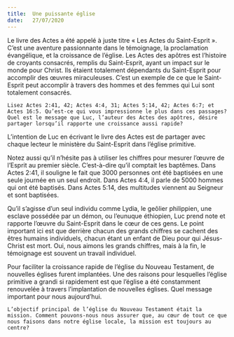 ```yaml
---
title:  Une puissante église
date:   27/07/2020
---
```


Le livre des Actes a été appelé à juste titre « Les Actes du Saint-Esprit ». C’est une aventure passionnante dans le témoignage, la proclamation évangélique, et la croissance de l’église. Les Actes des apôtres est l’histoire de croyants consacrés, remplis du Saint-Esprit, ayant un impact sur le monde pour Christ. Ils étaient totalement dépendants du Saint-Esprit pour accomplir des œuvres miraculeuses. C’est un exemple de ce que le Saint-Esprit peut accomplir à travers des hommes et des femmes qui Lui sont totalement consacrés.

`Lisez Actes 2:41, 42; Actes 4:4, 31; Actes 5:14, 42; Actes 6:7; et Actes 16:5. Qu’est-ce qui vous impressionne le plus dans ces passages? Quel est le message que Luc, l’auteur des Actes des apôtres, désire partager lorsqu’il rapporte une croissance aussi rapide?`

L’intention de Luc en écrivant le livre des Actes est de partager avec chaque lecteur le ministère du Saint-Esprit dans l’église primitive.

Notez aussi qu’il n’hésite pas à utiliser les chiffres pour mesurer l’œuvre de l’Esprit au premier siècle. C’est-à-dire qu’il comptait les baptêmes. Dans Actes 2:41, il souligne le fait que 3000 personnes ont été baptisées en une seule journée en un seul endroit. Dans Actes 4:4, il parle de 5000 hommes qui ont été baptisés. Dans Actes 5:14, des multitudes viennent au Seigneur et sont baptisées.

Qu’il s’agisse d’un seul individu comme Lydia, le geôlier philippien, une esclave possédée par un démon, ou l’eunuque éthiopien, Luc prend note et rapporte l’œuvre du Saint-Esprit dans le cœur de ces gens. Le point important ici est que derrière chacun des grands chiffres se cachent des êtres humains individuels, chacun étant un enfant de Dieu pour qui Jésus-Christ est mort. Oui, nous aimons les grands chiffres, mais à la fin, le témoignage est souvent un travail individuel.

Pour faciliter la croissance rapide de l’église du Nouveau Testament, de nouvelles églises furent implantées. Une des raisons pour lesquelles l’église primitive a grandi si rapidement est que l’église a été constamment renouvelée à travers l’implantation de nouvelles églises. Quel message important pour nous aujourd’hui.

`L’objectif principal de l’église du Nouveau Testament était la mission. Comment pouvons-nous nous assurer que, au cœur de tout ce que nous faisons dans notre église locale, la mission est toujours au centre?`

